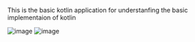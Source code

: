 This is the basic kotlin application for understanfing the basic implementaion of kotlin

![image](https://github.com/VibhuKhera123/Age-To-Minutes-Kotlin/assets/111462793/81da9a0e-76e7-4c38-91e0-6b39ee2930ed)                                    ![image](https://github.com/VibhuKhera123/Age-To-Minutes-Kotlin/assets/111462793/ac395259-b0c7-4580-9718-ac412b993d65)
